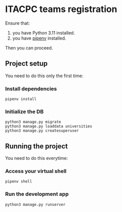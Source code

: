 # ITACPC teams registration

Ensure that:

1. you have Python 3.11 installed.
2. you have [pipenv](https://docs.pipenv.org/en/latest/) installed.

Then you can proceed.

## Project setup

You need to do this only the first time:

### Install dependencies

```
pipenv install
```

### Initialize the DB

```
python3 manage.py migrate
python3 manage.py loaddata universities
python3 manage.py createsuperuser
```

## Running the project

You need to do this everytime:

### Access your virtual shell

```
pipenv shell
```

### Run the development app

```
python3 manage.py runserver
```
